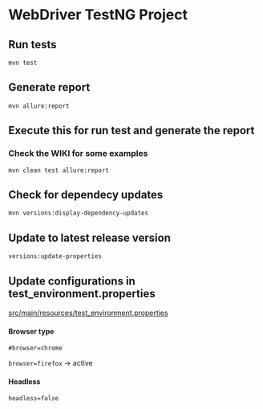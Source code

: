 # WebDriver TestNG Project

## Run tests

`mvn test`

## Generate report

`mvn allure:report`

## Execute this for run test and generate the report 
### Check the WIKI for some examples

`mvn clean test allure:report`

## Check for dependecy updates

`mvn versions:display-dependency-updates`

## Update to latest release version

`versions:update-properties`

## Update configurations in test_environment.properties
[src/main/resources/test_environment.properties](src/main/resources/test_environment.properties)

#### Browser type
`#browser=chrome`

`browser=firefox` -> active

#### Headless
`headless=false`
